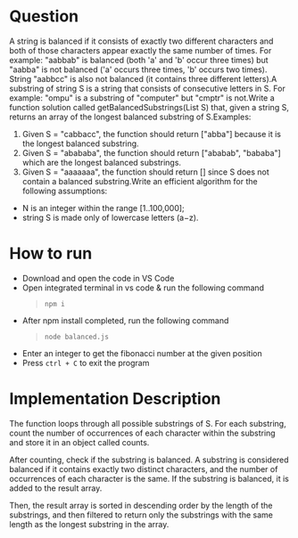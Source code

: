 # Question
A string is balanced if it consists of exactly two different characters and both of those characters appear exactly the same number of times. For example: "aabbab" is balanced (both 'a' and 'b' occur three times) but "aabba" is not balanced ('a' occurs three times, 'b' occurs two times). String "aabbcc" is also not balanced (it contains three different letters).A substring of string S is a string that consists of consecutive letters in S. For example: "ompu" is a substring of "computer" but "cmptr" is not.Write a function solution called getBalancedSubstrings(List<String> S) that, given a string S, returns an array of the longest balanced substring of S.Examples:
1. Given S = "cabbacc", the function should return ["abba"] because it is the longest balanced substring.
2. Given S = "abababa", the function should return ["ababab", "bababa"] which are the longest balanced substrings.
3. Given S = "aaaaaaa", the function should return [] since S does not contain a balanced substring.Write an efficient algorithm for the following assumptions:
 - N is an integer within the range [1..100,000];
 - string S is made only of lowercase letters (a−z).

# How to run
- Download and open the code in VS Code
- Open integrated terminal in vs code & run the following command 
    > `npm i`
- After npm install completed, run the following command 
    > `node balanced.js`
- Enter an integer to get the fibonacci number at the given position
- Press `ctrl + C` to exit the program

# Implementation Description
The function loops through all possible substrings of S. For each substring, count the number of occurrences of each character within the substring and store it in an object called counts.

After counting, check if the substring is balanced. A substring is considered balanced if it contains exactly two distinct characters, and the number of occurrences of each character is the same. If the substring is balanced, it is added to the result array.

Then, the result array is sorted in descending order by the length of the substrings, and then filtered to return only the substrings with the same length as the longest substring in the array.